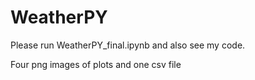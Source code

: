 # WeatherPY

Please run WeatherPY_final.ipynb and also see my code.

Four png images of plots and one csv file

